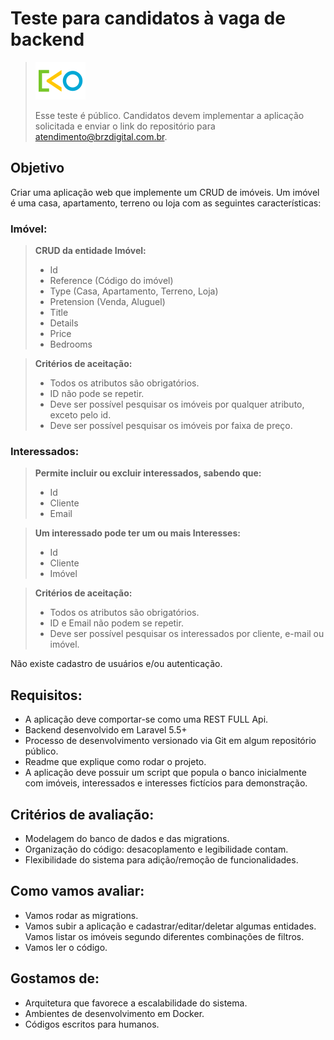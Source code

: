# Teste para candidatos à vaga de backend

> <img src="https://raw.githubusercontent.com/brz-digital/backend-test/develop/brz.png" width="80" height="60" />
>
> Esse teste é público. Candidatos devem implementar a aplicação solicitada e enviar o link do repositório para atendimento@brzdigital.com.br.

## Objetivo
Criar uma aplicação web que implemente um CRUD de imóveis. Um imóvel é uma casa, apartamento, terreno ou loja com as seguintes características:

### Imóvel:
> **CRUD da entidade Imóvel:**
> - Id
> - Reference (Código do imóvel)
> - Type (Casa, Apartamento, Terreno, Loja)
> - Pretension (Venda, Aluguel)
> - Title
> - Details
> - Price
> - Bedrooms

> **Critérios de aceitação:**
> - Todos os atributos são obrigatórios.
> - ID não pode se repetir.
> - Deve ser possível pesquisar os imóveis por qualquer atributo, exceto pelo id.
> - Deve ser possível pesquisar os imóveis por faixa de preço.

### Interessados:
> **Permite incluir ou excluir interessados, sabendo que:**
> - Id
> - Cliente
> - Email

> **Um interessado pode ter um ou mais Interesses:**
> - Id
> - Cliente
> - Imóvel

> **Critérios de aceitação:**
> - Todos os atributos são obrigatórios.
> - ID e Email não podem se repetir.
> - Deve ser possível pesquisar os interessados por cliente, e-mail ou imóvel.

Não existe cadastro de usuários e/ou autenticação.

## Requisitos:
- A aplicação deve comportar-se como uma REST FULL Api.
- Backend desenvolvido em Laravel 5.5+
- Processo de desenvolvimento versionado via Git em algum repositório público.
- Readme que explique como rodar o projeto.
- A aplicação deve possuir um script que popula o banco inicialmente com imóveis, interessados e interesses fictícios para demonstração.

## Critérios de avaliação:
- Modelagem do banco de dados e das migrations.
- Organização do código: desacoplamento e legibilidade contam.
- Flexibilidade do sistema para adição/remoção de funcionalidades.

## Como vamos avaliar:
- Vamos rodar as migrations.
- Vamos subir a aplicação e cadastrar/editar/deletar algumas entidades. Vamos listar os imóveis segundo diferentes combinações de filtros.
- Vamos ler o código.

## Gostamos de:
- Arquitetura que favorece a escalabilidade do sistema.
- Ambientes de desenvolvimento em Docker.
- Códigos escritos para humanos.